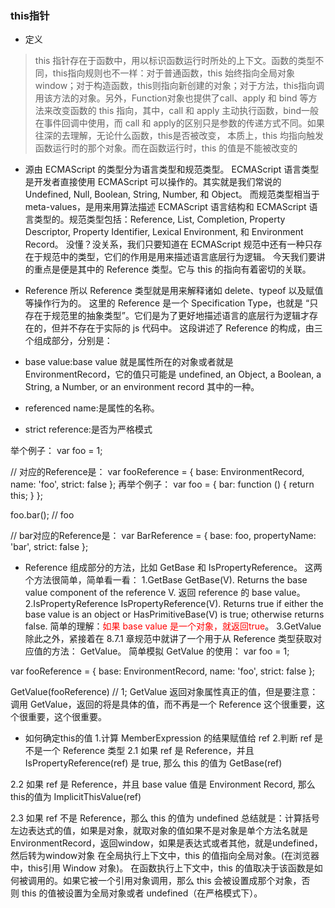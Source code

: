 ### this指针
* 定义
> this 指针存在于函数中，用以标识函数运行时所处的上下文。函数的类型不同，this指向规则也不一样：对于普通函数，this 始终指向全局对象window；对于构造函数，this则指向新创建的对象；对于方法，this指向调用该方法的对象。另外，Function对象也提供了call、apply 和 bind 等方法来改变函数的 this 指向，其中，call 和 apply 主动执行函数，bind一般在事件回调中使用，而 call 和 apply的区别只是参数的传递方式不同。如果往深的去理解，无论什么函数，this是否被改变， 本质上，this 均指向触发函数运行时的那个对象。而在函数运行时，this 的值是不能被改变的


* 源由
ECMAScript 的类型分为语言类型和规范类型。
ECMAScript 语言类型是开发者直接使用 ECMAScript 可以操作的。其实就是我们常说的Undefined, Null, Boolean, String, Number, 和 Object。
而规范类型相当于 meta-values，是用来用算法描述 ECMAScript 语言结构和 ECMAScript 语言类型的。规范类型包括：Reference, List, Completion, Property Descriptor, Property Identifier, Lexical Environment, 和 Environment Record。
没懂？没关系，我们只要知道在 ECMAScript 规范中还有一种只存在于规范中的类型，它们的作用是用来描述语言底层行为逻辑。
今天我们要讲的重点是便是其中的 Reference 类型。它与 this 的指向有着密切的关联。


* Reference
所以 Reference 类型就是用来解释诸如 delete、typeof 以及赋值等操作行为的。
这里的 Reference 是一个 Specification Type，也就是 “只存在于规范里的抽象类型”。它们是为了更好地描述语言的底层行为逻辑才存在的，但并不存在于实际的 js 代码中。
这段讲述了 Reference 的构成，由三个组成部分，分别是：
* base value:base value 就是属性所在的对象或者就是 EnvironmentRecord，它的值只可能是 undefined, an Object, a Boolean, a String, a Number, or an environment record 其中的一种。
* referenced name:是属性的名称。
* strict reference:是否为严格模式

举个例子：
var foo = 1;

// 对应的Reference是：
var fooReference = {
    base: EnvironmentRecord,
    name: 'foo',
    strict: false
};
再举个例子：
var foo = {
    bar: function () {
        return this;
    }
};
 
foo.bar(); // foo

// bar对应的Reference是：
var BarReference = {
    base: foo,
    propertyName: 'bar',
    strict: false
};


* Reference 组成部分的方法，比如 GetBase 和 IsPropertyReference。
这两个方法很简单，简单看一看：
1.GetBase
GetBase(V). Returns the base value component of the reference V.
返回 reference 的 base value。
2.IsPropertyReference
IsPropertyReference(V). Returns true if either the base value is an object or HasPrimitiveBase(V) is true; otherwise returns false.
简单的理解：<font color=Red>如果 base value 是一个对象，就返回true</font>。
3.GetValue
除此之外，紧接着在 8.7.1 章规范中就讲了一个用于从 Reference 类型获取对应值的方法： GetValue。
简单模拟 GetValue 的使用：
var foo = 1;

var fooReference = {
    base: EnvironmentRecord,
    name: 'foo',
    strict: false
};

GetValue(fooReference) // 1;
GetValue 返回对象属性真正的值，但是要注意：
调用 GetValue，返回的将是具体的值，而不再是一个 Reference
这个很重要，这个很重要，这个很重要。

* 如何确定this的值
1.计算 MemberExpression 的结果赋值给 ref
2.判断 ref 是不是一个 Reference 类型
2.1 如果 ref 是 Reference，并且 IsPropertyReference(ref) 是 true, 那么 this 的值为 GetBase(ref)

2.2 如果 ref 是 Reference，并且 base value 值是 Environment Record, 那么this的值为 ImplicitThisValue(ref)

2.3 如果 ref 不是 Reference，那么 this 的值为 undefined
总结就是：计算括号左边表达式的值，如果是对象，就取对象的值如果不是对象是单个方法名就是EnvironmentRecord，返回window，如果是表达式或者其他，就是undefined，然后转为window对象
在全局执行上下文中，this 的值指向全局对象。(在浏览器中，this引用 Window 对象)。
在函数执行上下文中，this 的值取决于该函数是如何被调用的。如果它被一个引用对象调用，那么 this 会被设置成那个对象，否则 this 的值被设置为全局对象或者 undefined（在严格模式下）。